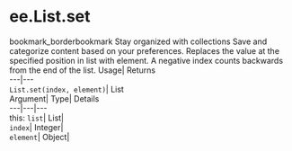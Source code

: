  
#  ee.List.set 
bookmark_borderbookmark Stay organized with collections  Save and categorize content based on your preferences. 
Replaces the value at the specified position in list with element. A negative index counts backwards from the end of the list. 
Usage| Returns  
---|---  
`List.set(index, element)`| List  
Argument| Type| Details  
---|---|---  
this: `list`| List|   
`index`| Integer|   
`element`| Object|   
